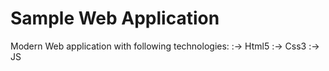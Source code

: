 # Sample Web Application
Modern Web application with following technologies:
:-> Html5
:-> Css3
:-> JS
